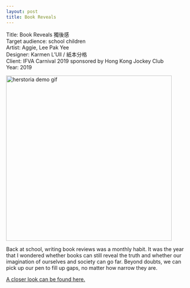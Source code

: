 ```yaml
---
layout: post
title: Book Reveals
---
```


Title: Book Reveals 獨後感  
Target audience: school children  
Artist: Aggie, Lee Pak Yee  
Designer: Karmen L’Ull / 紙本分格  
Client: IFVA Carnival 2019 sponsored by Hong Kong Jockey Club  
Year: 2019

<img src="./assets/images/reveals/reveals002.gif" alt="herstoria demo gif" width="450"/>

Back at school, writing book reviews was a monthly habit. It was the year that I wondered whether books can still reveal the truth and whether our imagination of ourselves and society can go far. Beyond doubts, we can pick up our pen to fill up gaps, no matter how narrow they are.

[A closer look can be found here.](https://www.behance.net/gallery/94661103/-BOOK-REVEALS-by-Aggie-Pak-Yee-Lee)